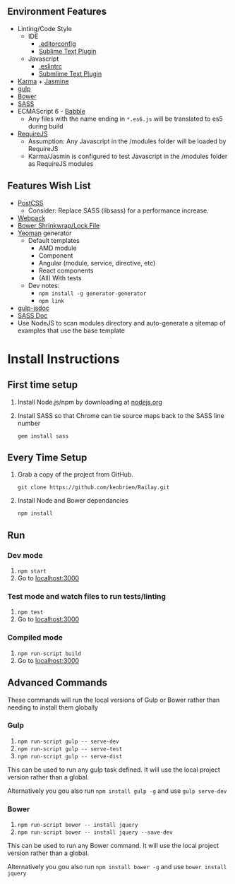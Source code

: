 ## Environment Features
- Linting/Code Style
	- IDE
		- [.editorconfig](http://editorconfig.org/)
		- [Sublime Text Plugin](https://github.com/sindresorhus/editorconfig-sublime)
	- Javascript
		- [.eslintrc](http://eslint.org/)
		- [Submlime Text Plugin](https://github.com/roadhump/SublimeLinter-eslint)
- [Karma](http://karma-runner.github.io/0.13/index.html) + [Jasmine](http://jasmine.github.io/)
- [gulp](http://gulpjs.com/)
- [Bower](http://bower.io/)
- [SASS](http://sass-lang.com/)
- ECMAScript 6 - [Babble](https://babeljs.io)
	- Any files with the name ending in `*.es6.js` will be translated to es5 during build
- [RequireJS](http://requirejs.org/)
	- Assumption: Any Javascript in the /modules folder will be loaded by RequireJS
	- Karma/Jasmin is configured to test Javascript in the /modules folder as RequireJS modules

## Features Wish List
- [PostCSS](https://github.com/postcss/postcss)
	- Consider: Replace SASS (libsass) for a performance increase.
- [Webpack](https://webpack.github.io/)
- [Bower Shrinkwrap/Lock File](https://github.com/bower/bower/issues/505)
- [Yeoman](http://yeoman.io/) generator
	- Default templates
		- AMD module
		- Component
		- Angular (module, service, directive, etc)
		- React components
		- (All) With tests
	- Dev notes:
		- `npm install -g generator-generator`
		- `npm link`
- [gulp-jsdoc](https://www.npmjs.com/package/gulp-jsdoc)
- [SASS Doc](http://sassdoc.com/gulp/)
- Use NodeJS to scan modules directory and auto-generate a sitemap of examples that use the base template

# Install Instructions

## First time setup

1. Install Node.js/npm by downloading at [nodejs.org](http://nodejs.org)

1. Install SASS so that Chrome can tie source maps back to the SASS line number

	`gem install sass`
    
## Every Time Setup
1. Grab a copy of the project from GitHub.

	`git clone https://github.com/keobrien/Railay.git`

1. Install Node and Bower dependancies

    `npm install`

## Run

### Dev mode

1. `npm start`
1. Go to [localhost:3000](http://localhost:3000)


### Test mode and watch files to run tests/linting

1. `npm test`
1. Go to [localhost:3000](http://localhost:3000)


### Compiled mode

1. `npm run-script build`
1. Go to [localhost:3000](http://localhost:3000)

## Advanced Commands

These commands will run the local versions of Gulp or Bower rather than needing to install them globally

### Gulp

1. `npm run-script gulp -- serve-dev`
1. `npm run-script gulp -- serve-test`
1. `npm run-script gulp -- serve-dist`

This can be used to run any gulp task defined.  It will use the local project version rather than a global.

Alternatively you gou also run `npm install gulp -g` and use `gulp serve-dev`

### Bower

1. `npm run-script bower -- install jquery`
1. `npm run-script bower -- install jquery --save-dev`

This can be used to run any Bower command.  It will use the local project version rather than a global.

Alternatively you gou also run `npm install bower -g` and use `bower install jquery`
